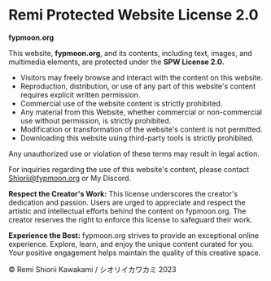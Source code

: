 # Remi Protected Website License 2.0

**fypmoon.org**

This website, **fypmoon.org**, and its contents, including text, images, and multimedia elements, are protected under the **SPW License 2.0.**

- Visitors may freely browse and interact with the content on this website.
- Reproduction, distribution, or use of any part of this website's content requires explicit written permission.
- Commercial use of the website content is strictly prohibited.
- Any material from this Website, whether commercial or non-commercial use without permission, is strictly prohibited.
- Modification or transformation of the website's content is not permitted.
- Downloading this website using third-party tools is strictly prohibited.

Any unauthorized use or violation of these terms may result in legal action.

For inquiries regarding the use of this website's content, please contact Shiorii@fypmoon.org or My Discord.

**Respect the Creator's Work:**
This license underscores the creator's dedication and passion. Users are urged to appreciate and respect the artistic and intellectual efforts behind the content on fypmoon.org. The creator reserves the right to enforce this license to safeguard their work.

**Experience the Best:**
fypmoon.org strives to provide an exceptional online experience. Explore, learn, and enjoy the unique content curated for you. Your positive engagement helps maintain the quality of this creative space.

© Remi Shiorii Kawakami / シオリイカワカミ 2023
